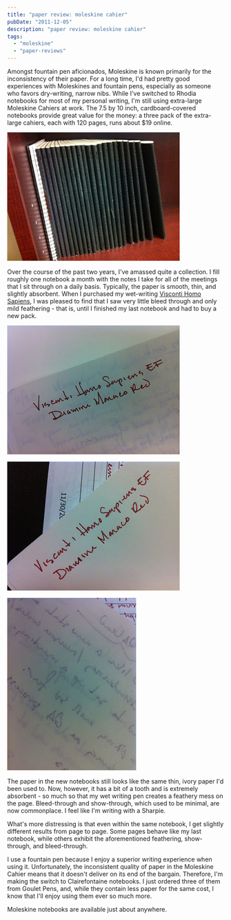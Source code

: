 ```yaml
---
title: "paper review: moleskine cahier"
pubDate: "2011-12-05"
description: "paper review: moleskine cahier"
tags:
  - "moleskine"
  - "paper-reviews"
---
```


Amongst fountain pen aficionados, Moleskine is known primarily for the inconsistency of their paper. For a long time, I'd had pretty good experiences with Moleskines and fountain pens, especially as someone who favors dry-writing, narrow nibs. While I've switched to Rhodia notebooks for most of my personal writing, I'm still using extra-large Moleskine Cahiers at work. The 7.5 by 10 inch, cardboard-covered notebooks provide great value for the money: a three pack of the extra-large cahiers, each with 120 pages, runs about $19 online.

![about two years worth of notes](IMG_0527.jpg)

Over the course of the past two years, I've amassed quite a collection. I fill roughly one notebook a month with the notes I take for all of the meetings that I sit through on a daily basis. Typically, the paper is smooth, thin, and slightly absorbent. When I purchased my wet-writing [Visconti Homo Sapiens](/blog/2011/11/20/pen-review-visconti-homo-sapiens/), I was pleased to find that I saw very little bleed through and only mild feathering - that is, until I finished my last notebook and had to buy a new pack.

![old notebook - nice and crisp lines](IMG_0521.jpg)

![new notebook - feathertastic!](IMG_0525.jpg)

![new notebook - terrible bleedthrough!](IMG_0523.jpg)

The paper in the new notebooks still looks like the same thin, ivory paper I'd been used to. Now, however, it has a bit of a tooth and is extremely absorbent - so much so that my wet writing pen creates a feathery mess on the page. Bleed-through and show-through, which used to be minimal, are now commonplace. I feel like I'm writing with a Sharpie.

What's more distressing is that even within the same notebook, I get slightly different results from page to page. Some pages behave like my last notebook, while others exhibit the aforementioned feathering, show-through, and bleed-through.

I use a fountain pen because I enjoy a superior writing experience when using it. Unfortunately, the inconsistent quality of paper in the Moleskine Cahier means that it doesn't deliver on its end of the bargain. Therefore, I'm making the switch to Clairefontaine notebooks. I just ordered three of them from Goulet Pens, and, while they contain less paper for the same cost, I know that I'll enjoy using them ever so much more.

Moleskine notebooks are available just about anywhere.
